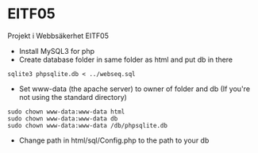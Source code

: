 # EITF05
Projekt i Webbsäkerhet EITF05

* Install MySQL3 for php
* Create database folder in same folder as html and put db in there
```
sqlite3 phpsqlite.db < ../webseq.sql
```
* Set www-data (the apache server) to owner of folder and db (If you're not using the standard directory)
```
sudo chown www-data:www-data html
sudo chown www-data:www-data db
sudo chown www-data:www-data /db/phpsqlite.db
```
* Change path in html/sql/Config.php to the path to your db
